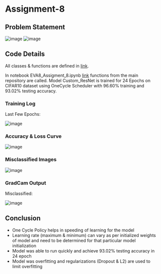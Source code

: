 # Assignment-8

## Problem Statement

![image](https://user-images.githubusercontent.com/120099863/219730140-cb7ad7a9-b949-435a-9eac-a76b06daa21e.png)
![image](https://user-images.githubusercontent.com/120099863/219730718-ef054212-68a8-4459-9509-ade96b9f07ed.png)

## Code Details

All classes & functions are defined in [link](https://github.com/MPGarg/main_repo). 

In notebook EVA8_Assigment_8.ipynb [link](EVA8_Assigment_8.ipynb) functions from the main repository are called. Model Custom_ResNet is trained for 24 Epochs on CIFAR10 dataset using OneCycle Scheduler with 96.60% training and 93.02% testing accuracy.

### Training Log

Last Few Epochs:

![image](https://user-images.githubusercontent.com/120099863/219870983-f54ddee5-9494-40cd-aac0-b92355f2399b.png)

### Accuracy & Loss Curve

![image](https://user-images.githubusercontent.com/120099863/219871001-bcafc73f-17de-4edc-95f1-6c1d467e21bf.png)

### Misclassified Images

![image](https://user-images.githubusercontent.com/120099863/219871024-3ccf044d-a85f-4fb5-855f-785292959c6a.png)

### GradCam Output

Misclassified:

![image](https://user-images.githubusercontent.com/120099863/219871058-7c16881b-b758-44e8-bade-1b1fdd81af1a.png)

## Conclusion

* One Cycle Policy helps in speeding of learning for the model
* Learning rate (maximum & minimum) can vary as per initialized weights of model and need to be determined for that particular model initialization
* Model was able to run quickly and achieve 93.02% testing accuracy in 24 epoch
* Model was overfitting and regularizations (Dropout & L2) are used to limit overfitting

